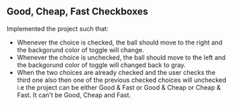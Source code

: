 ## Good, Cheap, Fast Checkboxes
Implemented the project such that:
- Whenever the choice is checked, the ball should move to the right and the backgorund color of toggle will change.
- Whenever the choice is unchecked, the ball should move to the left and the backgorund color of toggle will changed back to gray.
- When the two choices are already checked and the user checks the third one also then one of the previous checked choices will unchecked i.e the project can be either Good & Fast or Good & Cheap or Cheap & Fast. It can't be Good, Cheap and Fast.